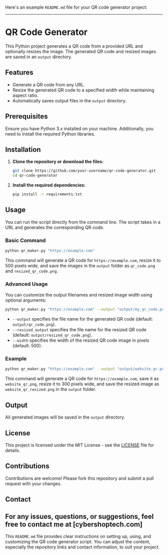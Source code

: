 Here's an example `README.md` file for your QR code generator project:

---

# QR Code Generator

This Python project generates a QR code from a provided URL and optionally resizes the image. The generated QR code and resized images are saved in an `output` directory.

## Features

- Generate a QR code from any URL.
- Resize the generated QR code to a specified width while maintaining aspect ratio.
- Automatically saves output files in the `output` directory.

## Prerequisites

Ensure you have Python 3.x installed on your machine. Additionally, you need to install the required Python libraries.

## Installation

1. **Clone the repository or download the files:**

   ```bash
   git clone https://github.com/your-username/qr-code-generator.git
   cd qr-code-generator
   ```

2. **Install the required dependencies:**

   ```bash
   pip install -r requirements.txt
   ```

## Usage

You can run the script directly from the command line. The script takes in a URL and generates the corresponding QR code.

### Basic Command

```bash
python qr_maker.py "https://example.com"
```

This command will generate a QR code for `https://example.com`, resize it to 500 pixels wide, and save the images in the `output` folder as `qr_code.png` and `resized_qr_code.png`.

### Advanced Usage

You can customize the output filenames and resized image width using optional arguments:

```bash
python qr_maker.py "https://example.com" --output "output/my_qr_code.png" --resized_output "output/my_resized_qr_code.png" --width 400
```

- `--output` specifies the file name for the generated QR code (default: `output/qr_code.png`).
- `--resized_output` specifies the file name for the resized QR code (default: `output/resized_qr_code.png`).
- `--width` specifies the width of the resized QR code image in pixels (default: 500).

### Example

```bash
python qr_maker.py "https://example.com" --output "output/website_qr.png" --resized_output "output/website_qr_resized.png" --width 300
```

This command will generate a QR code for `https://example.com`, save it as `website_qr.png`, resize it to 300 pixels wide, and save the resized image as `website_qr_resized.png` in the `output` folder.

## Output

All generated images will be saved in the `output` directory.

## License

This project is licensed under the MIT License - see the [LICENSE](LICENSE) file for details.

## Contributions

Contributions are welcome! Please fork this repository and submit a pull request with your changes.

## Contact

## For any issues, questions, or suggestions, feel free to contact me at [cybershoptech.com]

This `README.md` file provides clear instructions on setting up, using, and customizing the QR code generator script. You can adjust the content, especially the repository links and contact information, to suit your project.
